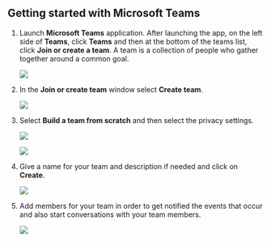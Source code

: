 ## Getting started with Microsoft Teams

1. Launch **Microsoft Teams** application. After launching the app, on the left side of **Teams**, click **Teams** and then at the bottom of the teams list, click **Join or create a team**. A team is a collection of people who gather together around a common goal. 
    
    ![](images/create_team_new.png)

1. In the **Join or create team** window select **Create team**.
    
    ![](images/create_team2.png)

1. Select **Build a team from scratch** and then select the privacy settings.

    ![](images/create_team3_new.PNG)
   
    ![](images/create_team3_new01.PNG)

1. Give a name for your team and description if needed and click on **Create**.

    ![](images/create_team3_new02.PNG)

1. Add members for your team in order to get notified the events that occur and also start conversations with your team members.

   ![](images/add_members_new.png)

